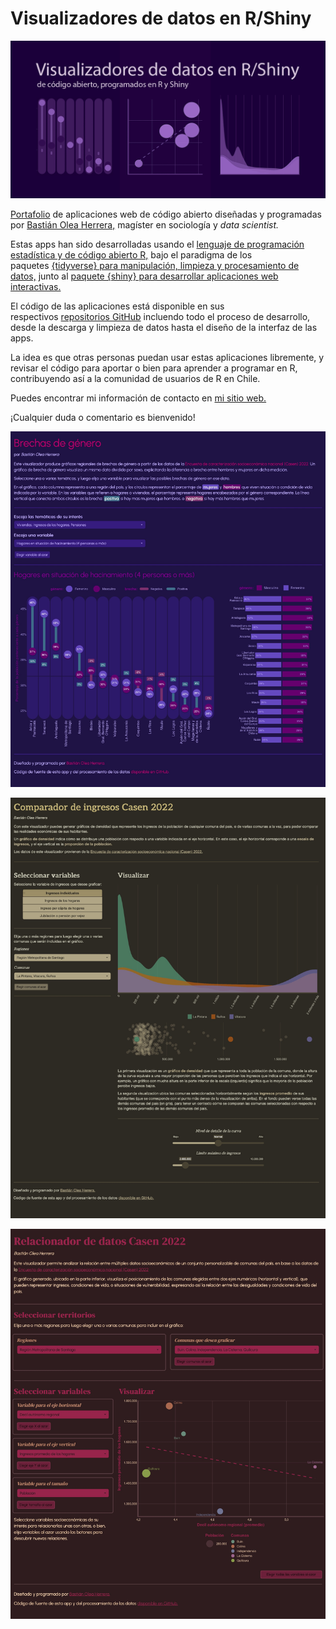# Visualizadores de datos en R/Shiny

[![Visualizadores de datos](banner.png)](https://bastianolea.github.io/shiny_apps/)

[Portafolio](https://bastianolea.github.io/shiny_apps/) de aplicaciones web de código abierto diseñadas y programadas por [Bastián Olea Herrera,](https://bastian.olea.biz/) magíster en sociología y *data scientist.*

Estas apps han sido desarrolladas usando el [lenguaje de programación estadística y de código abierto R,](https://www.r-project.org/about.html) bajo el paradigma de los paquetes [{tidyverse} para manipulación, limpieza y procesamiento de datos,](https://www.tidyverse.org/) junto al [paquete {shiny} para desarrollar aplicaciones web interactivas.](https://shiny.posit.co/)

El código de las aplicaciones está disponible en sus respectivos [repositorios GitHub](https://github.com/bastianolea?tab=repositories) incluendo todo el proceso de desarrollo, desde la descarga y limpieza de datos hasta el diseño de la interfaz de las apps.

La idea es que otras personas puedan usar estas aplicaciones libremente, y revisar el código para aportar o bien para aprender a programar en R, contribuyendo así a la comunidad de usuarios de R en Chile.

Puedes encontrar mi información de contacto en [mi sitio web.](https://bastian.olea.biz/) 

¡Cualquier duda o comentario es bienvenido!


[![Brechas de género](pantallazos/pantallazo_visualizador_brechas_genero.jpg "Brechas de género")](https://bastianoleah.shinyapps.io/casen_brechas_genero/)

[![Relacionador de variables socioeconómicas Casen](pantallazos/pantallazo_visualizador_comparador_ingresos.jpg "Relacionador de variables socioeconómicas Casen")](https://bastianoleah.shinyapps.io/casen_relacionador/)

[![Comparador de ingresos Casen](pantallazos/pantallazo_visualizador_relacionador_casen.jpg "Comparador de ingresos Casen")](https://bastianoleah.shinyapps.io/casen_comparador_ingresos/)
